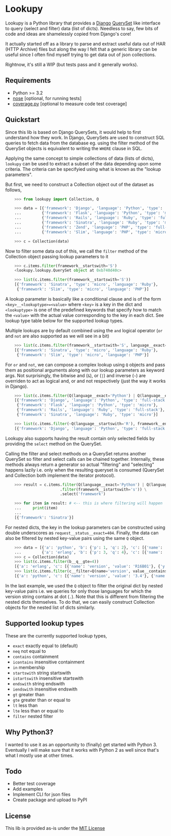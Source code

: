 Lookupy
=======

Lookupy is a Python library that provides a
[Django](http://djangoproject.com/)
[QuerySet](https://docs.djangoproject.com/en/1.5/ref/models/querysets/)
like interface to query (select and filter) data (list of
dicts). Needless to say, few bits of code and ideas are shamelessly
copied from Django's core!

It actually started off as a library to parse and extract useful data
out of HAR (HTTP Archive) files but along the way I felt that a
generic library can be useful since I often find myself trying to get
data out of json collections.

Rightnow, it's still a WIP (but tests pass and it generally works).


Requirements
------------

* Python >= 3.2
* [nose](http://pythontesting.net/framework/nose/nose-introduction/)
  [optional, for running tests]
* [coverage.py](http://nedbatchelder.com/code/coverage/)
  [optional to measure code test coverage]


Quickstart
----------

Since this lib is based on Django QuerySets, it would help to first
understand how they work. In Django, QuerySets are used to construct
SQL queries to fetch data from the database eg. using the filter
method of the QuerySet objects is equivalent to writing the ``WHERE``
clause in SQL.

Applying the same concept to simple collections of data (lists of
dicts), ``lookupy`` can be used to extract a subset of the data
depending upon some criteria. The criteria can be specifyied using
what is known as the "lookup parameters".

But first, we need to construct a Collection object out of the dataset
as follows,

```python
    >>> from lookupy import Collection, Q

    >>> data = [{'framework': 'Django', 'language': 'Python', 'type': 'full-stack'},
    ...         {'framework': 'Flask', 'language': 'Python', 'type': 'micro'},
    ...         {'framework': 'Rails', 'language': 'Ruby', 'type': 'full-stack'},
    ...         {'framework': 'Sinatra', 'language': 'Ruby', 'type': 'micro'},
    ...         {'framework': 'Zend', 'language': 'PHP', 'type': 'full-stack'},
    ...         {'framework': 'Slim', 'language': 'PHP', 'type': 'micro'}]

    >>> c = Collection(data)
```

Now to filter some data out of this, we call the ``filter`` method of
the Collection object passing lookup parameters to it

```python
    >>> c.items.filter(framework__startswith='S')
    <lookupy.lookupy.QuerySet object at 0xb740d40c>

    >>> list(c.items.filter(framework__startswith='S'))
    [{'framework': 'Sinatra', 'type': 'micro', 'language': 'Ruby'},
     {'framework': 'Slim', 'type': 'micro', 'language': 'PHP'}]
```

A lookup parameter is basically like a conditional clause and is of
the form ``<key>__<lookuptype>=<value>`` where ``<key>`` is a key in
the dict and ``<lookuptype>`` is one of the predefined keywords that
specify how to match the ``<value>`` with the actual value
corresponding to the key in each dict. See lookup type table below for
the supported lookup types.

Multiple lookups are by default combined using the ``and`` logical
operator (``or`` and ``not`` are also supported as we will see in a
bit)

```python
    >>> list(c.items.filter(framework__startswith='S', language__exact='Ruby'))
    [{'framework': 'Sinatra', 'type': 'micro', 'language': 'Ruby'},
     {'framework': 'Slim', 'type': 'micro', 'language': 'PHP'}]
```

For ``or`` and ``not``, we can compose a complex lookup using ``Q``
objects and pass them as positional arguments along with our lookup
parameters as keyword args. Not surprisingly, the bitwise and (``&``),
or (``|``) and inverse (``~``) are overriden to act as logical and, or
and not respectively (just the way it works in Django).

```python
    >>> list(c.items.filter(Q(language__exact='Python') | Q(language__exact='Ruby')))
    [{'framework': 'Django', 'language': 'Python', 'type': 'full-stack'},
     {'framework': 'Flask', 'language': 'Python', 'type': 'micro'},
     {'framework': 'Rails', 'language': 'Ruby', 'type': 'full-stack'},
     {'framework': 'Sinatra', 'language': 'Ruby', 'type': 'micro'}]

    >>> list(c.items.filter(~Q(language__startswith='R'), framework__endswith='go'))
    [{'framework': 'Django', 'language': 'Python', 'type': 'full-stack'}]
```

Lookupy also supports having the result contain only selected fields
by providing the ``select`` method on the QuerySet.

Calling the filter and select methods on a QuerySet returns another
QuerySet so filter and select calls can be chained
together. Internally, these methods always return a generator so
actual "filtering" and "selecting" happens lazily i.e. only when the
resulting queryset is consumed (QuerySet and Collection both implement
the iterator protocol).

```python
    >>> result = c.items.filter(Q(language__exact='Python') | Q(language__exact='Ruby')) \
                        .filter(framework__istartswith='s')) \
                        .select('framework')

    >>> for item in result: # <-- this is where filtering will happen
    ...     print(item)
    ...
    [{'framework': 'Sinatra'}]
```

For nested dicts, the key in the lookup parameters can be constructed
using double underscores as ``request__status__exact=404``. Finally,
the data can also be filtered by nested key-value pairs using the same
``Q`` object.

```python
    >>> data = [{'a': 'python', 'b': {'p': 1, 'q': 2}, 'c': [{'name': 'version', 'value': '3.4'}, {'name': 'author', 'value': 'Guido van Rossum'}]},
    ...         {'a': 'erlang', 'b': {'p': 3, 'q': 4}, 'c': [{'name': 'version', 'value': 'R16B01'}, {'name': 'author', 'y': 'Joe Armstrong'}]}]
    >>> c = Collection(data)
    >>> list(c.items.filter(b__q__gte=4))
    [{'a': 'erlang', 'c': [{'name': 'version', 'value': 'R16B01'}, {'y': 'Joe Armstrong', 'name': 'author'}], 'b': {'q': 4, 'p': 3}}]
    >>> list(c.items.filter(c__filter=Q(name='version', value__contains='.')))
    [{'a': 'python', 'c': [{'name': 'version', 'value': '3.4'}, {'name': 'author', 'value': 'Guido van Rossum'}], 'b': {'q': 2, 'p': 1}}]
```

In the last example, we used the ``Q`` object to filter the original
dict by nested key-value pairs i.e. we queries for only those
languages for which the version string contains at dot (``.``). Note
that this is different from filtering the nested dicts themselves. To
do that, we can easily construct Collection objects for the nested
list of dicts similarly.


Supported lookup types
----------------------

These are the currently supported lookup types,

* ``exact`` exactly equal to (default)
* ``neq`` not equal to
* ``contains`` containment
* ``icontains`` insensitive containment
* ``in`` membership
* ``startswith`` string startswith
* ``istartswith`` insensitive startswith
* ``endswith`` string endswith
* ``iendswith`` insensitive endswith
* ``gt`` greater than
* ``gte`` greater than or equal to
* ``lt`` less than
* ``lte`` less than or equal to
* ``filter`` nested filter


Why Python3?
------------

I wanted to use it as an opportunity to (finally) get started with
Python 3. Eventually I will make sure that it works with Python 2 as
well since that's what I mostly use at other times.


Todo
----

* Better test coverage
* Add examples
* Implement CLI for json files
* Create package and upload to PyPI


License
-------

This lib is provided as-is under the
[MIT License](http://opensource.org/licenses/MIT)

